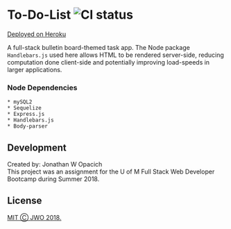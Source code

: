 # To-Do-List ![CI status](https://img.shields.io/badge/build-passing-brightgreen.svg)
[Deployed on Heroku](https://guarded-plateau-69499.herokuapp.com/)

A full-stack bulletin board-themed task app. The Node package `Handlebars.js` used here allows HTML to be rendered server-side, reducing computation done client-side and potentially improving load-speeds in larger applications.

### Node Dependencies
```
* mySQL2
* Sequelize
* Express.js
* Handlebars.js
* Body-parser
```

## Development
Created by: Jonathan W Opacich <br>
This project was an assignment for the U of M Full Stack Web Developer Bootcamp during Summer 2018. 

## License
[MIT 	&#x24B8; JWO 2018.](https://choosealicense.com/licenses/mit/)
